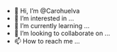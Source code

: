 - 👋 Hi, I’m @Carohuelva
- 👀 I’m interested in ...
- 🌱 I’m currently learning ...
- 💞️ I’m looking to collaborate on ...
- 📫 How to reach me ...

<!---
Carohuelva/Carohuelva is a ✨ special ✨ repository because its `README.md` (this file) appears on your GitHub profile.
You can click the Preview link to take a look at your changes.
--->

